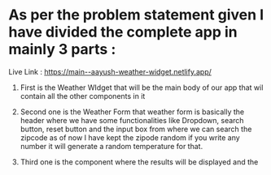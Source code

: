 # As per the problem statement given I have divided the complete app in mainly 3 parts :

Live Link : https://main--aayush-weather-widget.netlify.app/

1. First is the Weather WIdget that will be the main body of our app that wil contain all the other components in it

2. Second one is the Weather Form that weather form is basically the header where we have some functionalities like Dropdown,
   search button, reset button and the input box from where we can search the zipcode as of now I have kept the zipode random if you write any number it will generate a random temperature for that.

3. Third one is the component where the results will be displayed and the
